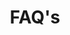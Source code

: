 ---
title : "FAQ's"
description : "Frequently asked questions around the Crypto Games topic"
layout : "faq"
draft : false

faq:
  subtitle: "Frequent Questions"
  title: "Frequently Asked Questions"


faq_item:
- title: "How Much Can I earn?"
  content: "This varies widely, depending on several factors we are exploring in another article. But let us look at an example of Axie Infinity, as it is one of the most established games right now. Of course, being an early adopter to a new game might make you a lot of money, but taking Axie as a starting point gives us a good overview of how much an average person might earn. In Axie you are breeding little Axies, which are NFTs, and players earn on average 9-13$ a day (300$/month). There are other possibilities to enhance this amount, with for example being a manager, or simultaneously staking, which results in an average of 66$/day or 2000$ a month."

- title: "How Much Does It Costs?"
  content: "This has been one of the biggest challenges right now. As popularity of NFT games increases, and as some games are getting more popular, even simple entry level NFTs cost over a hundred dollar. One has to keep in mind though, that they can still be sold after purchase, meaning as most games are stable or even uptrending in value, you are likely to get your investment back after playing. The difficult tradeoff in here is to look for new games, where NFTs are still relatively cheap, but also to not pick a game that is crashing in value during the next days. Looking at Axie Infinity again as an example, one can expect to pay around 300$ for a starter set, which is relatively safe as Axie is quite established, but therefore a steeper entry price."

- title: "What do I need?"
  content: "If you already own crypto the entry is quite easy. Oftentimes you can simply purchase an NFT with established coins like BNB, ETH or BTC, and start playing right away. If you do not own crypto yet, you will need to exchange your local FOREX currency (euro, dollar, ...) to crypto via a platform like Binance, and then transfer it to your wallet. Take a look at some of our articles that are explaining the process."

- title: "What is a hardware wallet?"
  content: "Hardware wallets are an additional security layer for your Crypto account. They kind of store the crypto password offline, such that in case your computer would get hacked hackers can not access the password. Think of it as a key that you are storing in a secure location."

- title: "Is it safe to invest in Crypto Games?"
  content: "Crypto games are never entirely secure. Crypto is a highly volatile asset that can crash at any moment. The past has shown that Crypto is highly volatile, meaning your entire savings could be wiped out in a second. Never invest more than you can. This website is purely informational and will not provide investment advice. Contact a professional investment advisor for additional information."

- title: "Why are you providing this information?"
  content: "We love Crypto Games ourselves, and it is definitely the future of Gaming, even crossing paths with the metaverse. Therefore Crypto Games will be a valid occupation in the future, and a new way to earn money whilst playing"
---